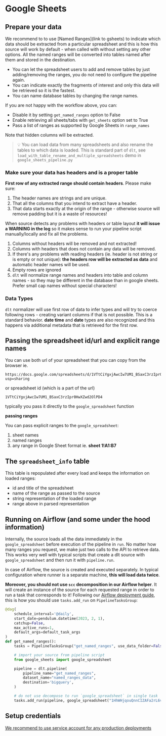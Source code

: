 # Google Sheets

## Prepare your data

We recommend to to use [Named Ranges](link to gsheets) to indicate which data should be extracted from a particular spreadsheet and this is how this source
will work by default - when called with without setting any other options. All the named ranges will be converted into tables named after them and stored in the
destination.
* You can let the spreadsheet users to add and remove tables by just adding/removing the ranges, you do not need to configure the pipeline again.
* You can indicate exactly the fragments of interest and only this data will be retrieved so it is the fastest.
* You can name database tables by changing the range names.

If you are not happy with the workflow above, you can:
* Disable it by setting `get_named_ranges` option to False
* Enable retrieving all sheets/tabs with `get_sheets` option set to True
* Pass a list of ranges as supported by Google Sheets in `range_names`

Note that hidden columns will be extracted.

> 💡 You can load data from many spreadsheets and also rename the tables to which data is loaded. This is standard part of `dlt`, see `load_with_table_rename_and_multiple_spreadsheets` demo in `google_sheets_pipeline.py`

### Make sure your data has headers and is a proper table
**First row of any extracted range should contain headers**. Please make sure:
1. The header names are strings and are unique.
2. That all the columns that you intend to extract have a header.
3. That data starts exactly at the origin of the range - otherwise source will remove padding but it is a waste of resources!

When source detects any problems with headers or table layout **it will issue a WARNING in the log** so it makes sense to run your pipeline script manually/locally and fix all the problems.
1. Columns without headers will be removed and not extracted!
2. Columns with headers that does not contain any data will be removed.
2. If there's any problems with reading headers (ie. header is not string or is empty or not unique): **the headers row will be extracted as data** and automatic header names will be used.
3. Empty rows are ignored
4. `dlt` will normalize range names and headers into table and column names - so they may be different in the database than in google sheets. Prefer small cap names without special characters!

### Data Types
`dlt` normalizer will use first row of data to infer types and will try to coerce following rows - creating variant columns if that is not possible. This is a standard behavior.
**date time** and **date** types are also recognized and this happens via additional metadata that is retrieved for the first row.

## Passing the spreadsheet id/url and explicit range names
You can use both url of your spreadsheet that you can copy from the browser ie.
```
https://docs.google.com/spreadsheets/d/1VTtCiYgxjAwcIw7UM1_BSaxC3rzIpr0HwXZwd2OlPD4/edit?usp=sharing
```
or spreadsheet id (which is a part of the url)
```
1VTtCiYgxjAwcIw7UM1_BSaxC3rzIpr0HwXZwd2OlPD4
```
typically you pass it directly to the `google_spreadsheet` function

**passing ranges**

You can pass explicit ranges to the `google_spreadsheet`:
1. sheet names
2. named ranges
3. any range in Google Sheet format ie. **sheet 1!A1:B7**


## The `spreadsheet_info` table
This table is repopulated after every load and keeps the information on loaded ranges:
* id and title of the spreadsheet
* name of the range as passed to the source
* string representation of the loaded range
* range above in parsed representation

## Running on Airflow (and some under the hood information)
Internally, the source loads all the data immediately in the `google_spreadsheet` before execution of the pipeline in `run`. No matter how many ranges you request, we make just two calls to the API to retrieve data. This works very well with typical scripts that create a dlt source with `google_spreadsheet` and then run it with `pipeline.run`.

In case of Airflow, the source is created and executed separately. In typical configuration where runner is a separate machine, **this will load data twice**.

**Moreover, you should not use `scc` decomposition in our Airflow helper**. It will create an instance of the source for each requested range in order to run a task that corresponds to it! Following our [Airflow deployment guide](https://dlthub.com/docs/walkthroughs/deploy-a-pipeline/deploy-with-airflow-composer#2-modify-dag-file), this is how you should use `tasks.add_run` on `PipelineTasksGroup`:
```python
@dag(
    schedule_interval='@daily',
    start_date=pendulum.datetime(2023, 2, 1),
    catchup=False,
    max_active_runs=1,
    default_args=default_task_args
)
def get_named_ranges():
    tasks = PipelineTasksGroup("get_named_ranges", use_data_folder=False, wipe_local_data=True)

    # import your source from pipeline script
    from google_sheets import google_spreadsheet

    pipeline = dlt.pipeline(
        pipeline_name="get_named_ranges",
        dataset_name="named_ranges_data",
        destination='bigquery',
    )

    # do not use decompose to run `google_spreadsheet` in single task
    tasks.add_run(pipeline, google_spreadsheet("1HhWHjqouQnnCIZAFa2rL6vT91YRN8aIhts22SUUR580"), decompose="none", trigger_rule="all_done", retries=0, provide_context=True)
```

## Setup credentials
[We recommend to use service account for any production deployments](https://dlthub.com/docs/dlt-ecosystem/verified-sources/google_sheets#google-sheets-api-authentication)
